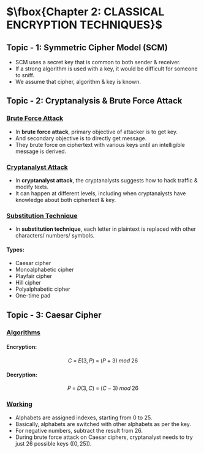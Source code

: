 # $\fbox{Chapter 2: CLASSICAL ENCRYPTION TECHNIQUES}$





## **Topic - 1: Symmetric Cipher Model (SCM)**

- SCM uses a secret key that is common to both sender & receiver.
- If a strong algorithm is used with a key, it would be difficult for someone to sniff.
- We assume that cipher, algorithm & key is known.


## **Topic - 2: Cryptanalysis & Brute Force Attack**

### <u>Brute Force Attack</u>

- In **brute force attack**, primary objective of attacker is to get key.
- And secondary objective is to directly get message.
- They brute force on ciphertext with various keys until an intelligible message is derived.


### <u>Cryptanalyst Attack</u>

- In **cryptanalyst attack**, the cryptanalysts suggests how to hack traffic & modify texts.
- It can happen at different levels, including when cryptanalysts have knowledge about both ciphertext & key.


### <u>Substitution Technique</u>

- In **substitution technique**, each letter in plaintext is replaced with other characters/ numbers/ symbols.

#### Types:

- Caesar cipher
- Monoalphabetic cipher
- Playfair cipher
- Hill cipher
- Polyalphabetic cipher
- One-time pad



## **Topic - 3: Caesar Cipher**

### <u>Algorithms</u>

#### Encryption:

$$ C\;=\;E(3,P)\;=\;(P+3)\;mod\;26$$

#### Decryption:

$$ P\;=\;D(3,C)\;=\;(C-3)\;mod\;26 $$


### <u>Working</u>

- Alphabets are assigned indexes, starting from $0$ to $25$.
- Basically, alphabets are switched with other alphabets as per the key.
- For negative numbers, subtract the result from $26$.
- During brute force attack on Caesar ciphers, cryptanalyst needs to try just 26 possible keys ($[0,25]$).
